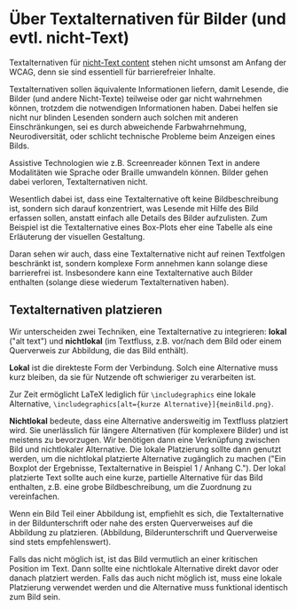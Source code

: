 # Über Textalternativen für Bilder (und evtl. nicht-Text)

Textalternativen für [nicht-Text
content](https://www.w3.org/TR/WCAG22/#dfn-non-text-content) stehen nicht umsonst am Anfang der WCAG, denn sie sind essentiell für barrierefreier Inhalte.

Textalternativen sollen äquivalente Informationen liefern, damit Lesende, die Bilder (und andere Nicht-Texte) teilweise oder gar nicht wahrnehmen können, trotzdem die notwendigen Informationen haben. Dabei helfen sie nicht nur blinden Lesenden sondern auch solchen mit anderen Einschränkungen, sei es durch abweichende Farbwahrnehmung, Neurodiversität, oder schlicht technische Probleme beim Anzeigen eines Bilds.

Assistive Technologien wie z.B. Screenreader können Text in andere Modalitäten wie Sprache oder Braille umwandeln können. Bilder gehen dabei verloren, Textalternativen nicht.

Wesentlich dabei ist, dass eine Textalternative oft keine Bildbeschreibung ist, sondern sich darauf konzentriert, was Lesende mit Hilfe des Bild erfassen sollen, anstatt einfach alle Details des Bilder aufzulisten. Zum Beispiel ist die Textalternative eines Box-Plots eher eine Tabelle als eine Erläuterung der visuellen Gestaltung.

Daran sehen wir auch, dass eine Textalternative nicht auf reinen Textfolgen beschränkt ist, sondern komplexe Form annehmen kann solange diese barrierefrei ist. Insbesondere kann eine Textalternative auch Bilder enthalten (solange diese wiederum Textalternativen haben).

## Textalternativen platzieren

Wir unterscheiden zwei Techniken, eine Textalternative zu integrieren: **lokal** ("alt text") und **nichtlokal** (im Textfluss, z.B. vor/nach dem Bild oder einem Querverweis zur Abbildung, die das Bild enthält).

**Lokal** ist die direkteste Form der Verbindung. Solch eine Alternative muss kurz bleiben, da sie für Nutzende oft schwieriger zu verarbeiten ist.

Zur Zeit ermöglicht LaTeX lediglich für `\includegraphics` eine lokale Alternative, `\includegraphics[alt={kurze Alternative}]{meinBild.png}`.

**Nichtlokal** bedeute, dass eine Alternative andersweitig im Textfluss platziert wird. Sie unerlässlich für längere Alternativen (für komplexere Bilder) und ist meistens zu bevorzugen. Wir benötigen dann eine Verknüpfung zwischen Bild und nichtlokaler Alternative. Die lokale Platzierung sollte dann genutzt werden, um die nichtlokal platzierte Alternative zugänglich zu machen ("Ein Boxplot der Ergebnisse, Textalternative in Beispiel 1 / Anhang C."). Der lokal platzierte Text sollte auch eine kurze, partielle Alternative für das Bild enthalten, z.B. eine grobe Bildbeschreibung, um die Zuordnung zu vereinfachen.

Wenn ein Bild Teil einer Abbildung ist, empfiehlt es sich, die Textalternative in der Bildunterschrift oder nahe des ersten Querverweises auf die Abbildung zu platzieren. (Abbildung, Bilderunterschrift und Querverweise sind stets empfehlenswert).

Falls das nicht möglich ist, ist das Bild vermutlich an einer kritischen Position im Text. Dann sollte eine nichtlokale Alternative direkt davor oder danach platziert werden. Falls das auch nicht möglich ist, muss eine lokale Platzierung verwendet werden und die Alternative muss funktional identisch zum Bild sein.
